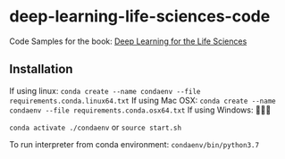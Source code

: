# deep-learning-life-sciences-code
Code Samples for the book: [Deep Learning for the Life Sciences](https://amzn.to/3audBIt)

## Installation


If using linux: `conda create --name condaenv --file requirements.conda.linux64.txt`
If using Mac OSX: `conda create --name condaenv --file requirements.conda.osx64.txt`
If using Windows: 🤷🏿‍♂️


`conda activate ./condaenv` or `source start.sh`

To run interpreter from conda environment:
`condaenv/bin/python3.7`